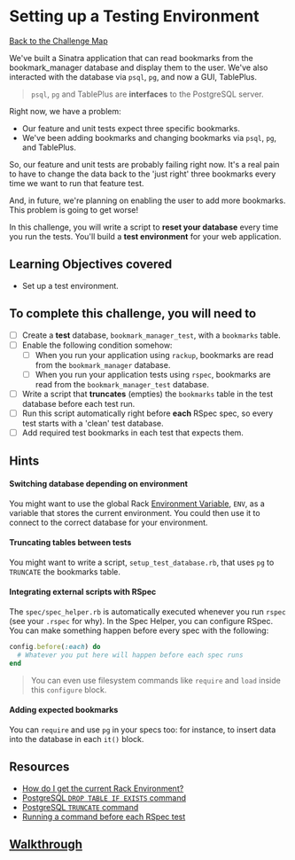 # Setting up a Testing Environment

[Back to the Challenge Map](00_challenge_map.md)

We've built a Sinatra application that can read bookmarks from the bookmark_manager database and display them to the user. We've also interacted with the database via `psql`, `pg`, and now a GUI, TablePlus.

> `psql`, `pg` and TablePlus are **interfaces** to the PostgreSQL server.

Right now, we have a problem:

- Our feature and unit tests expect three specific bookmarks.
- We've been adding bookmarks and changing bookmarks via `psql`, `pg`, and TablePlus.

So, our feature and unit tests are probably failing right now. It's a real pain to have to change the data back to the 'just right' three bookmarks every time we want to run that feature test.

And, in future, we're planning on enabling the user to add more bookmarks. This problem is going to get worse!

In this challenge, you will write a script to **reset your database** every time you run the tests. You'll build a **test environment** for your web application.

## Learning Objectives covered

* Set up a test environment.

## To complete this challenge, you will need to

- [ ] Create a **test** database, `bookmark_manager_test`, with a `bookmarks` table.
- [ ] Enable the following condition somehow:
  - [ ] When you run your application using `rackup`, bookmarks are read from the `bookmark_manager` database.
  - [ ] When you run your application tests using `rspec`, bookmarks are read from the `bookmark_manager_test` database.
- [ ] Write a script that **truncates** (empties) the `bookmarks` table in the test database before each test run.
- [ ] Run this script automatically right before **each** RSpec spec, so every test starts with a 'clean' test database.
- [ ] Add required test bookmarks in each test that expects them.

## Hints

#### Switching database depending on environment

You might want to use the global Rack [Environment Variable](http://blog.honeybadger.io/ruby-guide-environment-variables/), `ENV`, as a variable that stores the current environment. You could then use it to connect to the correct database for your environment.

#### Truncating tables between tests

You might want to write a script, `setup_test_database.rb`, that uses `pg` to `TRUNCATE` the bookmarks table.

#### Integrating external scripts with RSpec

The `spec/spec_helper.rb` is automatically executed whenever you run `rspec` (see your `.rspec` for why). In the Spec Helper, you can configure RSpec. You can make something happen before every spec with the following:

```ruby
config.before(:each) do
  # Whatever you put here will happen before each spec runs
end
```

> You can even use filesystem commands like `require` and `load` inside this `configure` block.

#### Adding expected bookmarks

You can `require` and use `pg` in your specs too: for instance, to insert data into the database in each `it()` block.

## Resources

* [How do I get the current Rack Environment?](https://stackoverflow.com/questions/15459569/how-to-get-the-current-rack-environment-in-rake)
* [PostgreSQL `DROP TABLE IF EXISTS` command](https://www.postgresql.org/docs/8.2/static/sql-droptable.html)
* [PostgreSQL `TRUNCATE` command](https://www.postgresql.org/docs/8.2/static/sql-truncate.html)
* [Running a command before each RSpec test](https://stackoverflow.com/questions/9958110/is-it-possible-to-add-somewhere-a-beforeeach-hook-so-that-all-spec-file-c)

## [Walkthrough](walkthroughs/08.md)

